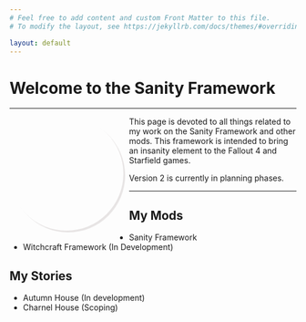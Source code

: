 ```yaml
---
# Feel free to add content and custom Front Matter to this file.
# To modify the layout, see https://jekyllrb.com/docs/themes/#overriding-theme-defaults

layout: default
---
```

# Welcome to the Sanity Framework
***
<div id="demo" style="width: 200px; height: 200px; background-image: url('https://pbs.twimg.com/profile_images/1758299335639343105/OW6LdlZ9_400x400.jpg'); background-size: cover; border-radius: 50%;box-shadow:3px 3px 1px #331c1c1c; float: left; margin-right: 10px; margin-bottom: 10px;"></div>

This page is devoted to all things related to my work on the Sanity Framework and other mods.  This framework is intended to bring an insanity element to the Fallout 4 and Starfield games.

Version 2 is currently in planning phases.


***
## My Mods

- Sanity Framework
- Witchcraft Framework (In Development)

## My Stories
- Autumn House (In development)
- Charnel House (Scoping)
